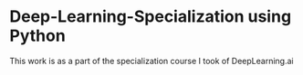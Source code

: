 # Deep-Learning-Specialization using Python
This work is as a part of the specialization course I took of DeepLearning.ai
